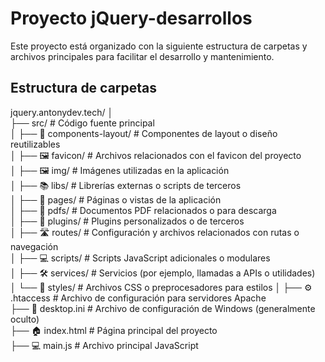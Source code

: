 # Proyecto jQuery-desarrollos

Este proyecto está organizado con la siguiente estructura de carpetas y archivos principales para facilitar el desarrollo y mantenimiento.

## Estructura de carpetas


jquery.antonydev.tech/
│<br>
├── src/ # Código fuente principal<br>
│ ├── 📐 components-layout/ # Componentes de layout o diseño reutilizables<br>
│ ├── 🖼️ favicon/ # Archivos relacionados con el favicon del proyecto<br>
│ ├── 🖼️ img/ # Imágenes utilizadas en la aplicación<br>
│ ├── 📚 libs/ # Librerías externas o scripts de terceros<br>
│ ├── 📄 pages/ # Páginas o vistas de la aplicación<br>
│ ├── 📄 pdfs/ # Documentos PDF relacionados o para descarga<br>
│ ├── 🔌 plugins/ # Plugins personalizados o de terceros<br>
│ ├── 🛣️ routes/ # Configuración y archivos relacionados con rutas o navegación<br>
│ ├── 💻 scripts/ # Scripts JavaScript adicionales o modulares<br>
│ ├── 🛠️ services/ # Servicios (por ejemplo, llamadas a APIs o utilidades)<br>
│ └── 🎨 styles/ # Archivos CSS o preprocesadores para estilos
│
├── ⚙️ .htaccess # Archivo de configuración para servidores Apache<br>
├── 💾 desktop.ini # Archivo de configuración de Windows (generalmente oculto)<br>
├── 🏠 index.html # Página principal del proyecto<br>
├── 💻 main.js # Archivo principal JavaScript<br>

